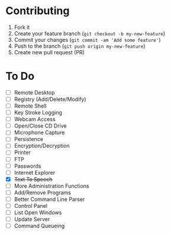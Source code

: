 # Contributing

1. Fork it
2. Create your feature branch (`git checkout -b my-new-feature`)
3. Commit your changes (`git commit -am 'Add some feature'`)
4. Push to the branch (`git push origin my-new-feature`)
5. Create new pull request (PR)

# To Do

- [ ] Remote Desktop
- [ ] Registry (Add/Delete/Modify)
- [ ] Remote Shell
- [ ] Key Stroke Logging
- [ ] Webcam Access
- [ ] Open/Close CD Drive
- [ ] Microphone Capture
- [ ] Persistence
- [ ] Encryption/Decryption
- [ ] Printer
- [ ] FTP
- [ ] Passwords
- [ ] Internet Explorer
- [x] ~~Text To Speech~~
- [ ] More Administration Functions
- [ ] Add/Remove Programs
- [ ] Better Command Line Parser
- [ ] Control Panel
- [ ] List Open Windows
- [ ] Update Server
- [ ] Command Queueing
